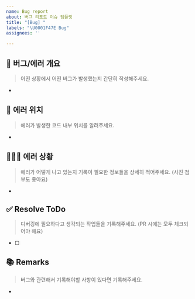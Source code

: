 ```yaml
---
name: Bug report
about: 버그 리포트 이슈 템플릿
title: "[Bug] "
labels: "\U0001F47E Bug"
assignees: ''

---
```


## 🐛 버그/에러 개요
> 어떤 상황에서 어떤 버그가 발생했는지 간단히 작성해주세요.
- 

## 📄 에러 위치
> 에러가 발생한 코드 내부 위치를 알려주세요.
- 

## 🕵🏻‍♀️ 에러 상황
> 에러가 어떻게 나고 있는지 기록이 필요한 정보들을 상세히 적어주세요. (사진 첨부도 좋아요)
- 

## ✅ Resolve ToDo
> 디버깅에 필요하다고 생각되는 작업들을 기록해주세요. (PR 시에는 모두 체크되어야 해요)
- [ ]  

## 📚 Remarks
> 버그와 관련해서 기록해야할 사항이 있다면 기록해주세요.
-
